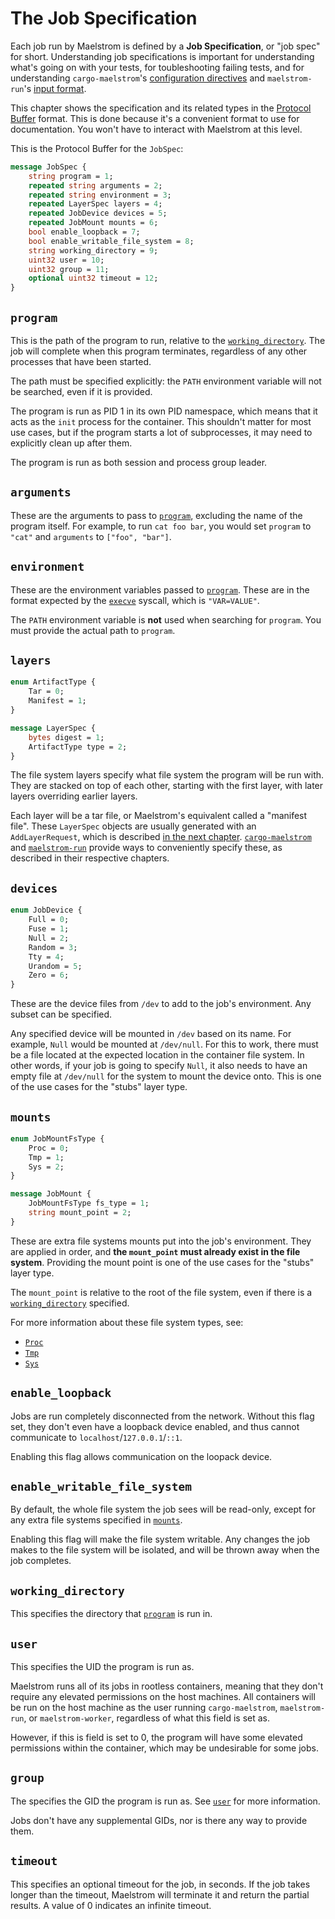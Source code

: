 # The Job Specification

Each job run by Maelstrom is defined by a **Job Specification**, or "job spec"
for short. Understanding job specifications is important for understanding
what's going on with your tests, for toubleshooting failing tests, and for
understanding `cargo-maelstrom`'s [configuration
directives](cargo-maelstrom/spec.md) and `maelstrom-run`'s [input
format](maelstrom-run/spec.md).

This chapter shows the specification and its related types in the [Protocol
Buffer](https://protobuf.dev/programming-guides/proto3/) format. This is done
because it's a convenient format to use for documentation. You won't have to
interact with Maelstrom at this level.

This is the Protocol Buffer for the `JobSpec`:

```protobuf
message JobSpec {
    string program = 1;
    repeated string arguments = 2;
    repeated string environment = 3;
    repeated LayerSpec layers = 4;
    repeated JobDevice devices = 5;
    repeated JobMount mounts = 6;
    bool enable_loopback = 7;
    bool enable_writable_file_system = 8;
    string working_directory = 9;
    uint32 user = 10;
    uint32 group = 11;
    optional uint32 timeout = 12;
}
```

## `program`

This is the path of the program to run, relative to the [`working_directory`](#working_directory).
The job will complete when this program terminates, regardless of any other
processes that have been started.

The path must be specified explicitly: the `PATH` environment variable will not
be searched, even if it is provided.

The program is run as PID 1 in its own PID namespace, which means that it acts
as the `init` process for the container. This shouldn't matter for most use
cases, but if the program starts a lot of subprocesses, it may need to
explicitly clean up after them.

The program is run as both session and process group leader.

## `arguments`

These are the arguments to pass to [`program`](#program), excluding the name of the program
itself. For example, to run `cat foo bar`, you would set `program` to `"cat"`
and `arguments` to `["foo", "bar"]`.

## `environment`

These are the environment variables passed to [`program`](#program). These are in the
format expected by the
[`execve`](https://man7.org/linux/man-pages/man2/execve.2.html) syscall, which
is `"VAR=VALUE"`. 

The `PATH` environment variable is **not** used when searching for `program`.
You must provide the actual path to `program`.

## `layers`

```protobuf
enum ArtifactType {
    Tar = 0;
    Manifest = 1;
}

message LayerSpec {
    bytes digest = 1;
    ArtifactType type = 2;
}
```

The file system layers specify what file system the program will be run with.
They are stacked on top of each other, starting with the first layer, with
later layers overriding earlier layers.

Each layer will be a tar file, or Maelstrom's equivalent called a "manifest
file". These `LayerSpec` objects are usually generated with an
`AddLayerRequest`, which is described [in the next chapter](spec/layers.md). [`cargo-maelstrom`](cargo-maelstrom/spec.md) and
[`maelstrom-run`](maelstrom-run/spec.md) provide ways to conveniently specify these, as described in
their respective chapters.

## `devices`

```protobuf
enum JobDevice {
    Full = 0;
    Fuse = 1;
    Null = 2;
    Random = 3;
    Tty = 4;
    Urandom = 5;
    Zero = 6;
}
```

These are the device files from `/dev` to add to the job's environment. Any subset can be specified.

Any specified device will be mounted in `/dev` based on its name. For example,
`Null` would be mounted at `/dev/null`. For this to work, there must be a
file located at the expected location in the container file system. In other
words, if your job is going to specify `Null`, it also needs to have an empty
file at `/dev/null` for the system to mount the device onto. This is one of the
use cases for the "stubs" layer type.

## `mounts`

```protobuf
enum JobMountFsType {
    Proc = 0;
    Tmp = 1;
    Sys = 2;
}

message JobMount {
    JobMountFsType fs_type = 1;
    string mount_point = 2;
}
```

These are extra file systems mounts put into the job's environment. They are
applied in order, and **the `mount_point` must already exist in the file
system**. Providing the mount point is one of the use cases for the "stubs" layer type.

The `mount_point` is relative to the root of the file system, even if there is
a [`working_directory`](#working_directory) specified.

For more information about these file system types, see:
  - [`Proc`](https://docs.kernel.org/filesystems/proc.html)
  - [`Tmp`](https://docs.kernel.org/filesystems/tmpfs.html)
  - [`Sys`](https://docs.kernel.org/filesystems/sysfs.html)

## `enable_loopback`

Jobs are run completely disconnected from the network. Without this flag set,
they don't even have a loopback device enabled, and thus cannot communicate to
`localhost`/`127.0.0.1`/`::1`.

Enabling this flag allows communication on the loopack device.

## `enable_writable_file_system`

By default, the whole file system the job sees will be read-only, except for
any extra file systems specified in [`mounts`](#mounts).

Enabling this flag will make the file system writable. Any changes the job
makes to the file system will be isolated, and will be thrown away when the job
completes.

## `working_directory`

This specifies the directory that [`program`](#program) is run in.

## `user`

This specifies the UID the program is run as.

Maelstrom runs all of its jobs in rootless containers, meaning that they don't
require any elevated permissions on the host machines. All containers will be
run on the host machine as the user running `cargo-maelstrom`, `maelstrom-run`,
or `maelstrom-worker`, regardless of what this field is set as.

However, if this is field is set to 0, the program will have some elevated
permissions within the container, which may be undesirable for some jobs.

## `group`

The specifies the GID the program is run as. See [`user`](#user) for more information.

Jobs don't have any supplemental GIDs, nor is there any way to provide them.

## `timeout`

This specifies an optional timeout for the job, in seconds. If the job takes
longer than the timeout, Maelstrom will terminate it and return the partial
results. A value of 0 indicates an infinite timeout.
